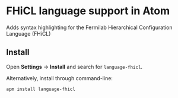 # FHiCL language support in Atom
Adds syntax highlighting for the Fermilab Hierarchical Configuration Language (FHiCL)

## Install
Open **Settings** → **Install** and search for `language-fhicl`.

Alternatively, install through command-line:
```
apm install language-fhicl
```
